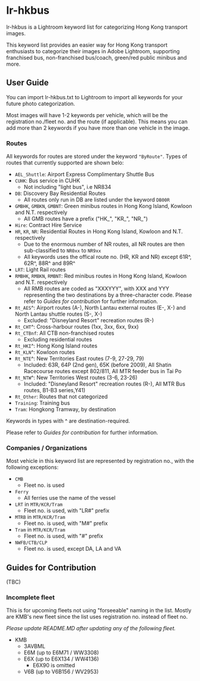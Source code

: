 # lr-hkbus

lr-hkbus is a Lightroom keyword list for categorizing Hong Kong transport images.

This keyword list provides an easier way for Hong Kong transport enthusiasts to categorize their images in Adobe Lightroom, supporting franchised bus, non-franchised bus/coach, green/red public minibus and more.

## User Guide

You can import lr-hkbus.txt to Lightroom to import all keywords for your future photo categorization.

Most images will have 1-2 keywords per vehicle, which will be the registration no./fleet no. and the route (if applicable). This means you can add more than 2 keywords if you have more than one vehicle in the image.

### Routes

All keywords for routes are stored under the keyword `"ByRoute"`. Types of routes that currently supported are shown belo:

* `AEL_Shuttle`: Airport Express Complimentary Shuttle Bus
* `CUHK`: Bus service in CUHK
  * Not including "light bus", i.e NR834
* `DB`: Discovery Bay Residential Routes
  * All routes only run in DB are listed under the keyword `DB00R`
* `GMBHK`, `GMBKN`, `GMBNT`: Green minibus routes in Hong Kong Island, Kowloon and N.T. respectively
  * All GMB routes have a prefix ("HK_", "KR_", "NR_")
* `Hire`: Contract Hire Service
* `HR`, `KR`, `NR`: Residential Routes in Hong Kong Island, Kowloon and N.T. respectively
  * Due to the enormous number of NR routes, all NR routes are then sub-classified to `NR0xx` to `NR9xx`
  * All keywords uses the offical route no. (HR, KR and NR) except 61R^, 62R^, 88R^ and 89R^
* `LRT`: Light Rail routes
* `RMBHK`, `RMBKN`, `RMBNT`: Red minibus routes in Hong Kong Island, Kowloon and N.T. respectively
  * All RMB routes are coded as "XXXYYY", with XXX and YYY representing the two destinations by a three-character code. Please refer to *Guides for contribution* for further information.
* `Rt_AES`^: Airport routes (A-), North Lantau external routes (E-, X-) and North Lantau shuttle routes (S-, X-)
  * Excluded: "Disneyland Resort" recreation routes (R-)
* `Rt_CHT`^: Cross-harbour routes (1xx, 3xx, 6xx, 9xx)
* `Rt_CTBnf`: All CTB non-franchised routes
  * Excluding residential routes
* `Rt_HKI`^: Hong Kong Island routes
* `Rt_KLN`^: Kowloon routes
* `Rt_NTE`^: New Territories East routes (7-9, 27-29, 79)
  * Included: 63R, 64P (2nd gen), 65K (before 2009), All Shatin Racecourse routes except 802/811, All MTR feeder bus in Tai Po
* `Rt_NTW`^: New Territories West routes (3-6, 23-26)
  * Included: "Disneyland Resort" recreation routes (R-), All MTR Bus routes, B1-B3 series,Y41)
* `Rt_Other`: Routes that not categorized
* `Training`: Training bus
* `Tram`: Hongkong Tramway, by destination

Keywords in types with ^ are destination-required.

Please refer to *Guides for contribution* for further information.

### Companies / Organizations

Most vehicle in this keyword list are represented by registration no., with the following exceptions:

* `CMB`
  * Fleet no. is used
* `Ferry`
  * All ferries use the name of the vessel
* `LRT` in `MTR/KCR/Tram`
  * Fleet no. is used, with "LR#" prefix
* `MTRB` in `MTR/KCR/Tram`
  * Fleet no. is used, with "M#" prefix
* `Tram` in `MTR/KCR/Tram`
  * Fleet no. is used, with "#" prefix
* `NWFB/CTB/CLP`
  * Fleet no. is used, except DA, LA and VA
  
## Guides for Contribution

(TBC)

### Incomplete fleet

This is for upcoming fleets not using "forseeable" naming in the list. Mostly are KMB's new fleet since the list uses registration no. instead of fleet no.

*Please update README.MD after updating any of the following fleet.*

* KMB
  * 3AVBML
  * E6M (up to E6M71 / WW3308)
  * E6X (up to E6X134 / WW4136)
    * E6X90 is omitted
  * V6B (up to V6B156 / WV2953)